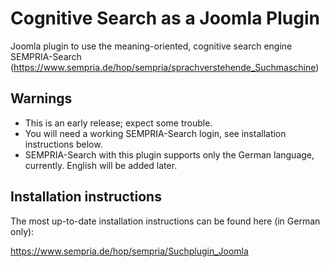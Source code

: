 # Cognitive Search as a Joomla Plugin
Joomla plugin to use the meaning-oriented, cognitive search engine SEMPRIA-Search (https://www.sempria.de/hop/sempria/sprachverstehende_Suchmaschine)

## Warnings

* This is an early release; expect some trouble.
* You will need a working SEMPRIA-Search login, see installation instructions below.
* SEMPRIA-Search with this plugin supports only the German language, currently. English will be added later.

## Installation instructions

The most up-to-date installation instructions can be found here (in German only):

https://www.sempria.de/hop/sempria/Suchplugin_Joomla
